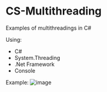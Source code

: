 # CS-Multithreading
Examples of multithreadings in C#

Using:
- C#
- System.Threading
- .Net Framework
- Console

Example:
![image](https://github.com/user-attachments/assets/61e7d1c9-e327-41d6-a1c4-d91385a73c09)


